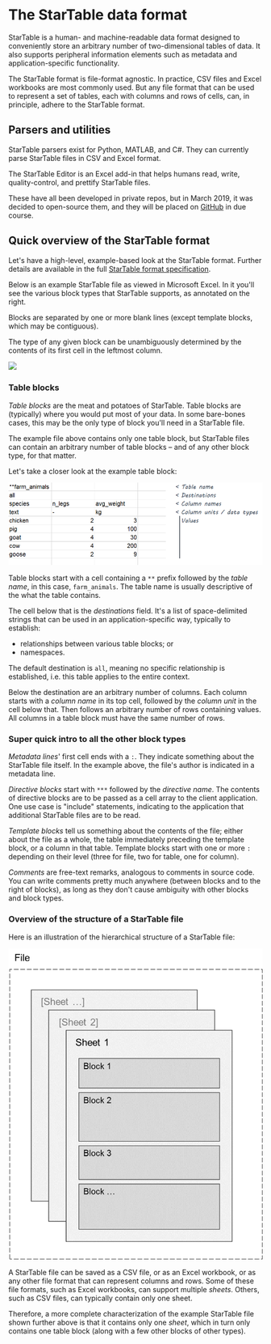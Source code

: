 # The StarTable data format

StarTable is a human- and machine-readable data format designed to conveniently
store an arbitrary number of two-dimensional tables of data. It also supports peripheral information elements such as metadata and application-specific functionality. 

The StarTable format is file-format agnostic. In practice, CSV files and Excel workbooks are most commonly used. But any file format that can be used to represent a set of
tables, each with columns and rows of cells, can, in principle, adhere to the StarTable format.

## Parsers and utilities

StarTable parsers exist for Python, MATLAB, and C#. They can currently parse StarTable files in CSV and Excel format. 

The StarTable Editor is an Excel add-in that helps humans read, write, quality-control, and prettify StarTable files. 

These have all been developed in private repos, but in March 2019, it was decided to open-source them, and they will be placed on [GitHub](https://github.com/startable) in due course. 

## Quick overview of the StarTable format

Let's have a high-level, example-based look at the StarTable format. Further details are available in the full [StarTable format specification](https://github.com/startable/startable-standard/blob/master/StarTable%20format%20specification.md).

Below is an example StarTable file as viewed in Microsoft Excel. In it you'll see the various block types that StarTable supports, as annotated on the right. 

Blocks are separated by one or more blank lines (except template blocks, which may be contiguous). 

The type of any given block can be unambiguously determined by the contents of its first cell in the leftmost column. 

![](C:/Users/JEACO/Source/startable-standard/media/block-examples.png)

### Table blocks

*Table blocks* are the meat and potatoes of StarTable. Table blocks are (typically) where you would put most of your data. In some bare-bones cases, this may be the only type of block you'll need in a StarTable file. 

The example file above contains only one table block, but StarTable files can contain an arbitrary number of table blocks – and of any other block type, for that matter. 

Let's take a closer look at the example table block:

![Example table block](media/table-block-example.png)

Table blocks start with a cell containing a `**` prefix followed by the *table name*, in this case, `farm_animals`. The table name is usually descriptive of the what the table contains. 

The cell below that is the *destinations* field. It's a list of space-delimited strings that can be used in an application-specific way, typically to establish:

- relationships between various table blocks; or
- namespaces.

The default destination is `all`, meaning no specific relationship is established, i.e. this table applies to the entire context. 

Below the destination are an arbitrary number of columns. Each column starts with a *column name* in its top cell, followed by the *column unit* in the cell below that. Then follows an arbitrary number of rows containing values. All columns in a table block must have the same number of rows. 

### Super quick intro to all the other block types

*Metadata lines*' first cell ends with a `:`. They indicate something about the StarTable file itself. In the example above, the file's author is indicated in a metadata line. 

*Directive blocks* start with `***` followed by the *directive name*. The contents of directive blocks are to be passed as a cell array to the client application. One use case is "include" statements, indicating to the application that additional StarTable files are to be read. 

*Template blocks* tell us something about the contents of the file; either about the file as a whole, the table immediately preceding the template block, or a column in that table. Template blocks start with one or more `:` depending on their level (three for file, two for table, one for column). 

*Comments* are free-text remarks, analogous to comments in source code. You can write comments pretty much anywhere (between blocks and to the right of blocks), as long as they don't cause ambiguity with other blocks and block types. 

### Overview of the structure of a StarTable file

Here is an illustration of the hierarchical structure of a StarTable file:

![High-level hierarchical structure of the StarTable format](media/hierarchical-structure-diagram.png)

A StarTable file can be saved as a CSV file, or as an Excel workbook, or as any other file format that can represent columns and rows. Some of these file formats, such as Excel workbooks, can support multiple *sheets*. Others, such as CSV files, can typically contain only one sheet. 

Therefore, a more complete characterization of the example StarTable file shown further above is that it contains only one *sheet*, which in turn only contains one table block (along with a few other blocks of other types). 

